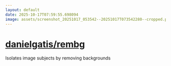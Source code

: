 ```yaml
---
layout: default
date: 2025-10-17T07:59:55.698094
image: assets/screenshot_20251017_053542--20251017T073542280--cropped.png
---
```


# [danielgatis/rembg](https://github.com/danielgatis/rembg/)

Isolates image subjects by removing backgrounds
